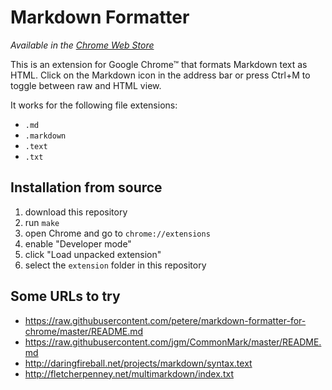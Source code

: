 Markdown Formatter
==================

*Available in the [Chrome Web Store](https://chrome.google.com/webstore/detail/markdown-formatter/koaflnhbkgmemhdekjhffbhldgjpiolm)*

This is an extension for Google Chrome™ that formats Markdown text as
HTML.  Click on the Markdown icon in the address bar or press Ctrl+M
to toggle between raw and HTML view.

It works for the following file extensions:
- `.md`
- `.markdown`
- `.text`
- `.txt`

Installation from source
------------------------

1. download this repository
2. run `make`
2. open Chrome and go to `chrome://extensions`
3. enable "Developer mode"
4. click "Load unpacked extension"
5. select the `extension` folder in this repository

Some URLs to try
----------------

- <https://raw.githubusercontent.com/petere/markdown-formatter-for-chrome/master/README.md>
- <https://raw.githubusercontent.com/jgm/CommonMark/master/README.md>
- <http://daringfireball.net/projects/markdown/syntax.text>
- <http://fletcherpenney.net/multimarkdown/index.txt>

